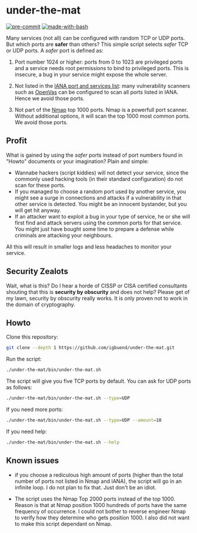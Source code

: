 # under-the-mat

[![pre-commit](https://img.shields.io/badge/pre--commit-enabled-brightgreen?logo=pre-commit&logoColor=white)](https://github.com/pre-commit/pre-commit) [![made-with-bash](https://img.shields.io/badge/Made%20with-Bash-1f425f.svg)](https://www.gnu.org/software/bash/)

Many services (not all) can be configured with random TCP or UDP ports. But which ports are **safer** than others? This simple script selects *safer* TCP or UDP ports. A *safer* port is defined as:

1. Port number 1024 or higher:  ports from 0 to 1023 are privileged ports and a service needs root permissions to bind to privileged ports. This is insecure, a bug in your service might expose the whole server.

2. Not listed in the [IANA port and services list](https://www.iana.org/assignments/service-names-port-numbers/service-names-port-numbers.xhtml): many vulnerability scanners such as [OpenVas](https://openvas.org/) can be configured to scan all ports listed in IANA. Hence we avoid those ports.

3. Not part of the [Nmap](https://nmap.org/) top 1000 ports. Nmap is a powerfull port scanner. Without additional options, it will scan the top 1000 most common ports. We avoid those ports.

## Profit

What is gained by using the *safer* ports instead of port numbers found in "Howto" documents or your imagination? Plain and simple:

- Wannabe hackers (script kiddies) will not detect your service, since the commonly used hacking tools (in their standard configuration) do not scan for these ports.
- If you managed to choose a random port used by another service, you might see a surge in connections and attacks if a vulnerability in that other service is detected. You might be an innocent bystander, but you will get hit anyway.
- If an attacker want to exploit a bug in your type of service, he or she will first find and attack servers using the common ports for that service. You might just have bought some time to prepare a defense while criminals are attacking your neighbours.

All this will result in smaller logs and less headaches to monitor your service.

## Security Zealots

Wait, what is this? Do I hear a horde of CISSP or CISA certified consultants shouting that this is **security by obscurity** and does not help? Please get of my lawn, security by obscurity really works. It is only proven not to work in the domain of cryptography.

## Howto

Clone this repository:

   ```bash
   git clone --depth 1 https://github.com/igbuend/under-the-mat.git
   ```
Run the script:

   ```bash
   ./under-the-mat/bin/under-the-mat.sh
   ```
The script will give you five TCP ports by default. You can ask for UDP ports as follows:

   ```bash
   ./under-the-mat/bin/under-the-mat.sh --type=UDP
   ```

If you need more ports:

   ```bash
   ./under-the-mat/bin/under-the-mat.sh --type=UDP --amount=10
   ```

If you need help:

   ```bash
   ./under-the-mat/bin/under-the-mat.sh --help
   ```

## Known issues

- if you choose a rediculous high amount of ports (higher than the total number of ports not listed in Nmap and IANA), the script will go in an infinite loop. I do not plan to fix that. Just don't be an idiot.

- The script uses the Nmap Top 2000 ports instead of the top 1000.  Reason is that at Nmap position 1000 hundreds of ports have the same frequency of occurrence. I could not bother to reverse engineer Nmap to verify how they determine who gets position 1000.  I also did not want to make this script dependant on Nmap.
